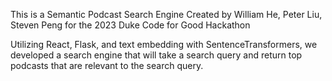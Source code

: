This is a Semantic Podcast Search Engine
Created by William He, Peter Liu, Steven Peng for the 2023 Duke Code for Good Hackathon

Utilizing React, Flask, and text embedding with SentenceTransformers, we developed a search engine that will take a search query and return top podcasts that are relevant to the search query.

